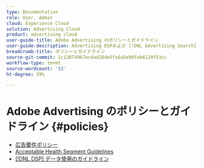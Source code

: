 ```yaml
---
type: Documentation
role: User, Admin
cloud: Experience Cloud
solution: Advertising Cloud
product: advertising cloud
user-guide-title: Adobe Advertising のポリシーとガイドライン
user-guide-description: Advertising DSPおよび [!DNL Advertising Search].
breadcrumb-title: ポリシーとガイドライン
source-git-commit: 1c13874967ec4ad264e5fa6a5e0dfeb6120f53cc
workflow-type: tm+mt
source-wordcount: '33'
ht-degree: 39%

---
```



# Adobe Advertising のポリシーとガイドライン {#policies}

+ [広告要件ポリシー](/help/policies/ad-requirements-policy.md)
+ [Acceptable Health Segment Guidelines](/help/policies/health-segment-guidelines.md)
+ [[!DNL DSP] データ使用のガイドライン](/help/policies/data-usage-guidelines.md)
